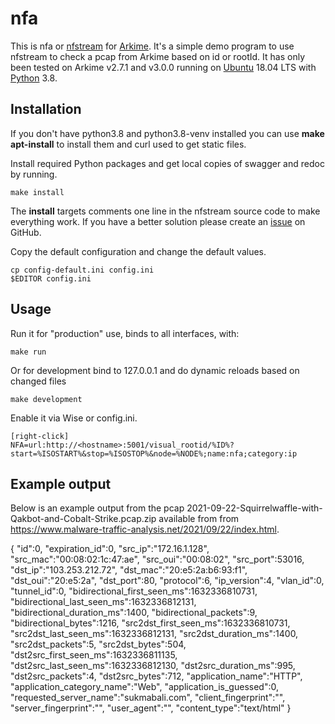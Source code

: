 # nfa

This is nfa or [nfstream](https://www.nfstream.org/) for [Arkime](https://www.arkime.com). It's a simple demo program to use nfstream to check a pcap from Arkime based on id or rootId. It has only been tested on Arkime v2.7.1 and v3.0.0 running on [Ubuntu](https://ubuntu.com/) 18.04 LTS with [Python](https://www.python.org/) 3.8.

## Installation

If you don't have python3.8 and python3.8-venv installed you can use **make apt-install** to install them and curl used to get static files. 

Install required Python packages and get local copies of swagger and redoc by running.

    make install

The **install** targets comments one line in the nfstream source code to make everything work. If you have a better solution please create an [issue](https://github.com/ansv46/nfa/issues) on GitHub.

Copy the default configuration and change the default values.

    cp config-default.ini config.ini
    $EDITOR config.ini

## Usage

Run it for "production" use, binds to all interfaces,  with:

    make run

Or for development bind to 127.0.0.1 and do dynamic reloads based on changed files

    make development

Enable it via Wise or config.ini.

    [right-click]
    NFA=url:http://<hostname>:5001/visual_rootid/%ID%?start=%ISOSTART%&stop=%ISOSTOP%&node=%NODE%;name:nfa;category:ip

## Example output

Below is an example output from the pcap 2021-09-22-Squirrelwaffle-with-Qakbot-and-Cobalt-Strike.pcap.zip available from from https://www.malware-traffic-analysis.net/2021/09/22/index.html.

{
    "id":0,
    "expiration_id":0,
    "src_ip":"172.16.1.128",
    "src_mac":"00:08:02:1c:47:ae",
    "src_oui":"00:08:02",
    "src_port":53016,
    "dst_ip":"103.253.212.72",
    "dst_mac":"20:e5:2a:b6:93:f1",
    "dst_oui":"20:e5:2a",
    "dst_port":80,
    "protocol":6,
    "ip_version":4,
    "vlan_id":0,
    "tunnel_id":0,
    "bidirectional_first_seen_ms":1632336810731,
    "bidirectional_last_seen_ms":1632336812131,
    "bidirectional_duration_ms":1400,
    "bidirectional_packets":9,
    "bidirectional_bytes":1216,
    "src2dst_first_seen_ms":1632336810731,
    "src2dst_last_seen_ms":1632336812131,
    "src2dst_duration_ms":1400,
    "src2dst_packets":5,
    "src2dst_bytes":504,
    "dst2src_first_seen_ms":1632336811135,
    "dst2src_last_seen_ms":1632336812130,
    "dst2src_duration_ms":995,
    "dst2src_packets":4,
    "dst2src_bytes":712,
    "application_name":"HTTP",
    "application_category_name":"Web",
    "application_is_guessed":0,
    "requested_server_name":"sukmabali.com",
    "client_fingerprint":"",
    "server_fingerprint":"",
    "user_agent":"",
    "content_type":"text/html"
}
